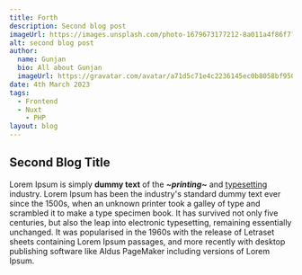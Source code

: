 ```yaml
---
title: Forth
description: Second blog post
imageUrl: https://images.unsplash.com/photo-1679673177212-8a011a4f86f7?ixlib=rb-4.0.3&ixid=MnwxMjA3fDB8MHxwaG90by1wYWdlfHx8fGVufDB8fHx8&auto=format&fit=crop&w=100&q=80
alt: second blog post
author:
  name: Gunjan
  bio: All about Gunjan
  imageUrl: https://gravatar.com/avatar/a71d5c71e4c2236145ec0b8058bf9508?s=64
date: 4th March 2023
tags:
  - Frontend
  - Nuxt
    - PHP
layout: blog
---
```

## Second Blog Title
Lorem Ipsum is simply **dummy text** of the _**~printing~**_ and [typesetting](http://test) industry. Lorem Ipsum has been the industry's standard dummy text ever since the 1500s, when an unknown printer took a galley of type and scrambled it to make a type specimen book. It has survived not only five centuries, but also the leap into electronic typesetting, remaining essentially unchanged. It was popularised in the 1960s with the release of Letraset sheets containing Lorem Ipsum passages, and more recently with desktop publishing software like Aldus PageMaker including versions of Lorem Ipsum.
